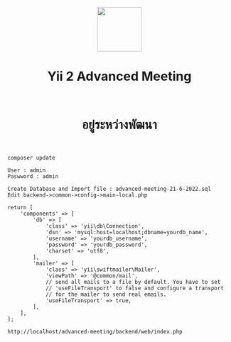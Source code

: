 <p align="center">
    <a href="#" target="_blank">
        <img src="https://avatars0.githubusercontent.com/u/993323" height="100px">
    </a>
    <h1 align="center">Yii 2 Advanced Meeting</h1>
     <br>
    <h1 align="center">อยู่ระหว่างพัฒนา</h1>
    <br>
</p>


```
composer update
```

```
User : admin
Paswword : admin
```

```
Create Database and Import file : advanced-meeting-21-6-2022.sql
Edit backend->common->config->main-local.php 

return [
    'components' => [
        'db' => [
            'class' => 'yii\db\Connection',
            'dsn' => 'mysql:host=localhost;dbname=yourdb_name',
            'username' => 'yourdb_username',
            'password' => 'yourdb_password',
            'charset' => 'utf8',
        ],
        'mailer' => [
            'class' => 'yii\swiftmailer\Mailer',
            'viewPath' => '@common/mail',
            // send all mails to a file by default. You have to set
            // 'useFileTransport' to false and configure a transport
            // for the mailer to send real emails.
            'useFileTransport' => true,
        ],
    ],
];
```


```
http://localhost/advanced-meeting/backend/web/index.php
```